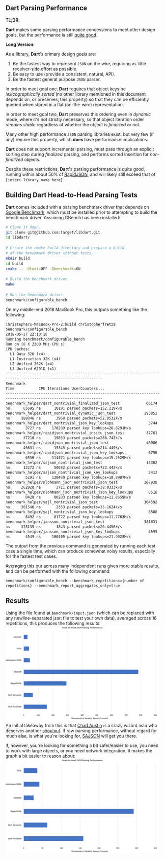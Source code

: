 ## Dart Parsing Performance
**TL;DR**:

**Dart** makes some parsing performance concessions to meet other design goals,
but the performance is still [quite good](#results).

**Long Version**:

As a library, **Dart**'s primary design goals are:
  1. Be the fastest way to represent `JSON` on the wire, requiring
     as little receiver-side effort as possible.
  2. Be easy to use (provide a consistent, natural, API).
  3. Be the fastest general purpose `JSON` parser.

In order to meet goal one, **Dart** requires that object keys be
_lexicographically sorted_ (no other library mentioned in this document depends on,
or preserves, this property) so that they can be efficiently queried when stored in a
flat (on-the-wire) representation.

In order to meet goal two, **Dart** preserves this ordering even in _dynamic_ mode,
where it's not strictly necessary, so that object iteration order _remains stable_
regardless of whether the object is _finalized_ or not.

Many other high performance `JSON` parsing libraries exist, but very few (if any) require
this property, which **does** have performance implications.

**Dart** does not support incremental parsing, must pass through an explicit sorting
step during _finalized_ parsing, and performs sorted insertion for _non-finalized_ objects.

Despite these restrictions, **Dart**'s parsing performance is quite good, running within
about 50% of [RapidJSON](https://github.com/Tencent/rapidjson), and will likely still
exceed that of `[insert library name here]`.

## Building Dart Head-to-Head Parsing Tests
**Dart** comes included with a parsing benchmark driver that depends on
[Google Benchmark](https://github.com/google/benchmark), which must be installed prior
to attempting to build the benchmark driver.
Assuming GBench has been installed:
```bash
# Clone it down.
git clone git@github.com:target/libdart.git
cd libdart/

# Create the cmake build directory and prepare a build
# of the benchmark driver without tests.
mkdir build
cd build
cmake .. -Dtest=OFF -Dbenchmark=ON

# Build the benchmark driver.
make

# Run the benchmark driver.
benchmark/configurable_bench
```
On my middle-end 2018 MacBook Pro, this outputs something like the following:
```
Christophers-MacBook-Pro-2:build christopherfretz$ benchmark/configurable_bench
2019-05-27 22:10:18
Running benchmark/configurable_bench
Run on (8 X 2300 MHz CPU s)
CPU Caches:
  L1 Data 32K (x4)
  L1 Instruction 32K (x4)
  L2 Unified 262K (x4)
  L3 Unified 6291K (x1)
------------------------------------------------------------------------------------------------------------------
Benchmark                                                           Time           CPU Iterations UserCounters...
------------------------------------------------------------------------------------------------------------------
benchmark_helper/dart_nontrivial_finalized_json_test            66174 ns      65695 ns      10191 parsed packets=152.219k/s
benchmark_helper/dart_nontrivial_dynamic_json_test             193853 ns     188846 ns       3968 parsed packets=52.9532k/s
benchmark_helper/dart_nontrivial_json_key_lookups                3744 ns       3727 ns     178209 parsed key lookups=26.8291M/s
benchmark_helper/rapidjson_nontrivial_insitu_json_test          37761 ns      37210 ns      19833 parsed packets=268.743k/s
benchmark_helper/rapidjson_nontrivial_json_test                 46986 ns      46631 ns      15345 parsed packets=214.449k/s
benchmark_helper/rapidjson_nontrivial_json_key_lookups           6750 ns       6556 ns     114471 parsed key lookups=15.2529M/s
benchmark_helper/sajson_nontrivial_json_test                    13362 ns      13272 ns      50082 parsed packets=753.442k/s
benchmark_helper/sajson_nontrivial_json_key_lookups              5413 ns       5291 ns     128480 parsed key lookups=18.8987M/s
benchmark_helper/nlohmann_json_nontrivial_json_test            267938 ns     262928 ns       2711 parsed packets=38.0333k/s
benchmark_helper/nlohmann_json_nontrivial_json_key_lookups       8518 ns       8428 ns      80203 parsed key lookups=11.8659M/s
benchmark_helper/yajl_nontrivial_json_test                     304592 ns     301546 ns       2353 parsed packets=33.1624k/s
benchmark_helper/yajl_nontrivial_json_key_lookups                8588 ns       8492 ns      81722 parsed key lookups=11.7763M/s
benchmark_helper/jansson_nontrivial_json_test                  381031 ns     378135 ns       1843 parsed packets=26.4456k/s
benchmark_helper/jansson_nontrivial_json_key_lookups             4595 ns       4549 ns     160465 parsed key lookups=21.9828M/s
```
The output from the previous command is generated by running each test case a
single time, which can produce somewhat noisy results, especially for the fastest
test cases.

Averaging this out across many independent runs gives more stable results, and
can be performed with the following command:
```
benchmark/configurable_bench --benchmark_repetitions={number of repetitions} --benchmark_report_aggregates_only=true
```

## Results
Using the file found at `benchmark/input.json` (which can be replaced with any
newline-separated json file to test your own data), averaged across 16 repetitions,
this produces the following results:
![Head-to-Head Parsing Performance](benchmark/parsing.png)
An initial takeaway from this is that [Chad Austin](https://github.com/chadaustin)
is a crazy wizard man who deserves another
[shoutout](https://chadaustin.me/2017/05/writing-a-really-really-fast-json-parser/).
If raw parsing performance, without regard for much else, is what you're looking for,
[SAJSON](https://github.com/chadaustin/sajson) will get you there.

If, however, you're looking for something a bit safer/easier to use, you need to
work with large objects, or you need network integration, it makes the graph a bit
easier to reason about:
![Head-to-Head Parsing Performance, sans SAJSON](benchmark/simplified_parsing.png)
